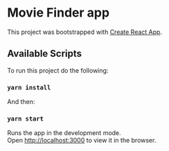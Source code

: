 # Movie Finder app

This project was bootstrapped with [Create React App](https://github.com/facebook/create-react-app).

## Available Scripts

To run this project do the following:

### `yarn install`

And then:

### `yarn start`

Runs the app in the development mode.\
Open [http://localhost:3000](http://localhost:3000) to view it in the browser.
